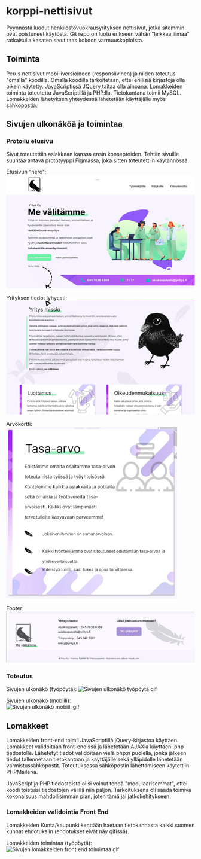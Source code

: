 # korppi-nettisivut
Pyynnöstä luodut henkilöstövuokrausyrityksen nettisivut, jotka sitemmin ovat poistuneet käytöstä.
Git repo on luotu erikseen vähän "leikkaa liimaa" ratkaisulla kasaten sivut taas kokoon varmuuskopioista.
## Toiminta
Perus nettisivut mobiiliversioineen (responsiivinen) ja niiden toteutus "omalla" koodilla. Omalla koodilla tarkoitetaan, ettei erillisiä kirjastoja olla oikein käytetty. JavaScriptissä JQuery taitaa olla ainoana.
Lomakkeiden toiminta toteutettu JavaScriptillä ja PHP:lla. Tietokantana toimii MySQL.
Lomakkeiden lähetyksen yhteydessä lähetetään käyttäjälle myös sähköpostia.
## Sivujen ulkonäköä ja toimintaa
### Protoilu etusivu
Sivut toteutettiin asiakkaan kanssa ensin konseptoiden.
Tehtiin sivuille suuntaa antava prototyyppi Figmassa, joka sitten toteutettiin käytännössä.

Etusivun "hero":
![Sivujen etusivua kuva 1 Figmasta](https://raw.githubusercontent.com/Nyyri/korppi-nettisivut/main/readme/figma/figma_etusivu_1.JPG)

Yrityksen tiedot lyhyesti:
![Sivujen etusivua kuva 2 Figmasta](https://raw.githubusercontent.com/Nyyri/korppi-nettisivut/main/readme/figma/figma_etusivu_2.JPG)

Arvokortti:<br/>
![Sivujen etusivua kuva 3 Figmasta](https://raw.githubusercontent.com/Nyyri/korppi-nettisivut/main/readme/figma/figma_etusivu_3.JPG)

Footer:
![Sivujen etusivua kuva 4 Figmasta](https://raw.githubusercontent.com/Nyyri/korppi-nettisivut/main/readme/figma/figma_etusivu_4.JPG)

### Toteutus
Sivujen ulkonäkö (työpöytä):
![Sivujen ulkonäkö työpöytä gif](https://raw.githubusercontent.com/Nyyri/korppi-nettisivut/main/readme/gifs/sivut.gif)

Sivujen ulkonäkö (mobiili):<br/>
![Sivujen ulkonäkö mobiili gif](https://raw.githubusercontent.com/Nyyri/korppi-nettisivut/main/readme/gifs/sivut_mobiili.gif)
## Lomakkeet
Lomakkeiden front-end toimii JavaScriptillä jQuery-kirjastoa käyttäen. Lomakkeet validoitaan front-endissä ja lähetetään AJAXia käyttäen .php tiedostolle. Lähetetyt tiedot validoitaan vielä php:n puolella, jonka jälkeen tiedot tallennetaan tietokantaan ja käyttäjälle sekä ylläpidolle lähetetään varmistussähköpostit. Toteutuksessa sähköpostin lähettämiseen käytettiin PHPMaileria.

JavaScript ja PHP tiedostoista olisi voinut tehdä "modulaarisemmat", ettei koodi toistuisi tiedostojen välillä niin paljon. Tarkoituksena oli saada toimiva kokonaisuus mahdollisimman pian, joten tämä jäi jatkokehitykseen.

### Lomakkeiden validointia Front End
Lomakkeiden Kunta/kaupunki kenttään haetaan tietokannasta kaikki suomen kunnat ehdotuksiin (ehdotukset eivät näy gifissä).

Lomakkeiden toimintaa (työpöytä):<br/>
![Sivujen lomakkeiden front end toimintaa gif](https://raw.githubusercontent.com/Nyyri/korppi-nettisivut/main/readme/gifs/lomake.gif)
